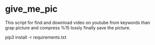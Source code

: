 # give_me_pic

This script for find and download video on youtube from keywords than grap picture and compress %15 lossly finally save the picture. 

pip3 install -r requirements.txt
